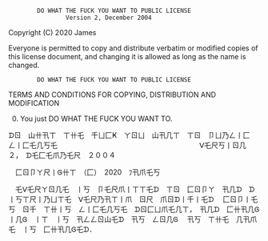             DO WHAT THE FUCK YOU WANT TO PUBLIC LICENSE
                    Version 2, December 2004

 Copyright (C) 2020 James

 Everyone is permitted to copy and distribute verbatim or modified
 copies of this license document, and changing it is allowed as long
 as the name is changed.

            DO WHAT THE FUCK YOU WANT TO PUBLIC LICENSE
   TERMS AND CONDITIONS FOR COPYING, DISTRIBUTION AND MODIFICATION

  0. You just DO WHAT THE FUCK YOU WANT TO.


ᗪㄖ　山卄卂ㄒ　ㄒ卄乇　千ㄩ匚Ҝ　ㄚㄖㄩ　山卂几ㄒ　ㄒㄖ　卩ㄩ乃ㄥ丨匚　ㄥ丨匚乇几丂乇
　　　　　　　　　　　　　　　　　　　　ᐯ乇尺丂丨ㄖ几　２，　ᗪ乇匚乇爪乃乇尺　２００４

　匚ㄖ卩ㄚ尺丨Ꮆ卄ㄒ　（匚）　2020　ﾌ卂爪乇丂

　乇ᐯ乇尺ㄚㄖ几乇　丨丂　卩乇尺爪丨ㄒㄒ乇ᗪ　ㄒㄖ　匚ㄖ卩ㄚ　卂几ᗪ　ᗪ丨丂ㄒ尺丨乃ㄩㄒ乇　ᐯ乇尺乃卂ㄒ丨爪　ㄖ尺　爪ㄖᗪ丨千丨乇ᗪ
　匚ㄖ卩丨乇丂　ㄖ千　ㄒ卄丨丂　ㄥ丨匚乇几丂乇　ᗪㄖ匚ㄩ爪乇几ㄒ，　卂几ᗪ　匚卄卂几Ꮆ丨几Ꮆ　丨ㄒ　丨丂　卂ㄥㄥㄖ山乇ᗪ　卂丂　ㄥㄖ几Ꮆ
　卂丂　ㄒ卄乇　几卂爪乇　丨丂　匚卄卂几Ꮆ乇ᗪ．
